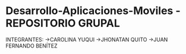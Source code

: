 # Desarrollo-Aplicaciones-Moviles - REPOSITORIO GRUPAL 
INTEGRANTES:
->CAROLINA YUQUI
->JHONATAN QUITO
->JUAN FERNANDO BENÍTEZ
